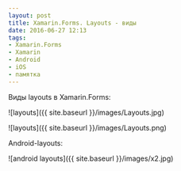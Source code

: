 ```yaml
---
layout: post
title: Xamarin.Forms. Layouts - виды
date: 2016-06-27 12:13
tags:
- Xamarin.Forms
- Xamarin
- Android
- iOS
- памятка
---
```

Виды layouts в Xamarin.Forms:

![layouts]({{ site.baseurl }}/images/Layouts.jpg)


![layouts]({{ site.baseurl }}/images/Layouts.png)


Android-layouts:

![android layouts]({{ site.baseurl }}/images/x2.jpg)
